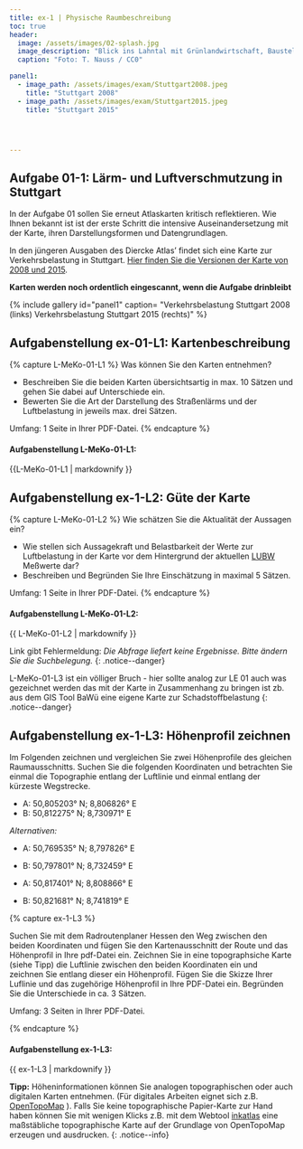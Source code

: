 ```yaml
---
title: ex-1 | Physische Raumbeschreibung
toc: true
header:
  image: /assets/images/02-splash.jpg
  image_description: "Blick ins Lahntal mit Grünlandwirtschaft, Baustelle für Stromtrassen und Regenbogen."
  caption: "Foto: T. Nauss / CC0"

panel1:  
  - image_path: /assets/images/exam/Stuttgart2008.jpeg
    title: "Stuttgart 2008"
  - image_path: /assets/images/exam/Stuttgart2015.jpeg
    title: "Stuttgart 2015"




---
```

<script type="text/javascript" async
	src="https://cdnjs.cloudflare.com/ajax/libs/mathjax/2.7.5/latest.js?config=TeX-MML-AM_CHTML">
</script>

<script type="text/x-mathjax-config">
   MathJax.Hub.Config({
     extensions: ["tex2jax.js"],
     jax: ["input/TeX", "output/HTML-CSS"],
     tex2jax: {
       inlineMath: [ ['$','$'], ["\\(","\\)"] ],
       displayMath: [ ['$$','$$'], ["\\[","\\]"] ],
       processEscapes: true
     },
     "HTML-CSS": { availableFonts: ["TeX"] }
   });
</script>



## Aufgabe 01-1: Lärm- und Luftverschmutzung in Stuttgart

In der Aufgabe 01 sollen Sie erneut Atlaskarten kritisch reflektieren. Wie Ihnen bekannt ist ist der erste Schritt die intensive Auseinandersetzung mit der Karte, ihren Darstellungsformen und Datengrundlagen. 

In den jüngeren Ausgaben des Diercke Atlas’ findet sich eine Karte zur Verkehrsbelastung in Stuttgart. [Hier finden Sie die Versionen der Karte von 2008 und 2015](https://ilias.uni-marburg.de/goto.php?target=fold_1924576&client_id=UNIMR).

**Karten werden noch ordentlich eingescannt, wenn die Aufgabe drinbleibt**

{% include gallery id="panel1"  caption= "Verkehrsbelastung Stuttgart 2008 (links)  Verkehrsbelastung Stuttgart 2015 (rechts)" %}


## Aufgabenstellung ex-01-L1: Kartenbeschreibung

{% capture L-MeKo-01-L1 %}
Was können Sie den Karten entnehmen? 
*  Beschreiben Sie die beiden Karten übersichtsartig in max. 10 Sätzen und gehen Sie dabei auf Unterschiede ein. 
* Bewerten Sie die Art der Darstellung des Straßenlärms und der Luftbelastung in jeweils max. drei Sätzen.

Umfang: 1 Seite in Ihrer PDF-Datei.
{% endcapture %}
<div class="notice--success">
  <h4 class="no_toc">Aufgabenstellung L-MeKo-01-L1:</h4>
  {{L-MeKo-01-L1 | markdownify }}
</div>

## Aufgabenstellung ex-1-L2: Güte der Karte
{% capture L-MeKo-01-L2 %}
Wie schätzen Sie die Aktualität der Aussagen ein?
* Wie stellen sich Aussagekraft und Belastbarkeit der Werte zur Luftbelastung in der Karte vor dem Hintergrund der aktuellen  [LUBW](https://udo.lubw.baden-wuerttemberg.de/public/api/processingChain?ssid=7b886373-2c8b-4e06-88a4-93900826fdc4&selector=luftmessdaten.meros%3Ameros_z_luft_vergleich_messstation_ueber_nmc.sel) Meßwerte dar?
* Beschreiben und Begründen Sie Ihre Einschätzung in maximal 5 Sätzen.


Umfang: 1 Seite in Ihrer PDF-Datei.
{% endcapture %}
<div class="notice--success">
  <h4 class="no_toc">Aufgabenstellung L-MeKo-01-L2:</h4>
  {{ L-MeKo-01-L2 | markdownify }}
</div>

Link gibt Fehlermeldung: *Die Abfrage liefert keine Ergebnisse. Bitte ändern Sie die Suchbelegung.*
{: .notice--danger}





L-MeKo-01-L3 ist ein völliger Bruch - hier sollte analog zur LE 01 auch was gezeichnet werden das mit der Karte in Zusammenhang zu bringen ist zb. aus dem GIS Tool BaWü eine eigene Karte zur Schadstoffbelastung
{: .notice--danger}




## Aufgabenstellung ex-1-L3: Höhenprofil zeichnen

Im Folgenden zeichnen und vergleichen Sie zwei Höhenprofile des gleichen Raumausschnitts. Suchen Sie die folgenden Koordinaten und betrachten Sie einmal die Topographie entlang der Luftlinie und einmal entlang der kürzeste Wegstrecke.


<!--
3 Varianten
-->

* A: 50,805203° N; 8,806826° E
* B: 50,812275° N; 8,730971° E

*Alternativen:*
* A: 50,769535° N; 8,797826° E
* B: 50,797801° N; 8,732459° E

* A: 50,817401° N; 8,808866° E
* B: 50,821681° N; 8,741819° E


{% capture ex-1-L3 %}

Suchen Sie mit dem Radroutenplaner Hessen den Weg zwischen den beiden Koordinaten und fügen Sie den Kartenausschnitt der Route und das Höhenprofil in Ihre pdf-Datei ein. Zeichnen Sie in eine topographsiche Karte (siehe Tipp) die Luftlinie zwischen den beiden Koordinaten ein und zeichnen Sie entlang dieser ein Höhenprofil. Fügen Sie die Skizze Ihrer Luflinie und das zugehörige Höhenprofil in Ihre PDF-Datei ein. Begründen Sie die Unterschiede in ca. 3 Sätzen.

Umfang: 3 Seiten in Ihrer PDF-Datei.

{% endcapture %}

<div class="notice--success">
  <h4 class="no_toc">Aufgabenstellung ex-1-L3:</h4>
  {{ ex-1-L3 | markdownify }}
</div>

**Tipp:** Höheninformationen können Sie analogen topographischen oder auch digitalen Karten entnehmen. (Für digitales Arbeiten eignet sich z.B. [OpenTopoMap](https://opentopomap.org/) ). Falls Sie keine topographische Papier-Karte zur Hand haben können Sie mit wenigen Klicks z.B. mit dem Webtool  [inkatlas](https://inkatlas.com/create/) eine maßstäbliche topographische Karte auf der Grundlage von OpenTopoMap erzeugen und ausdrucken.
{: .notice--info}
